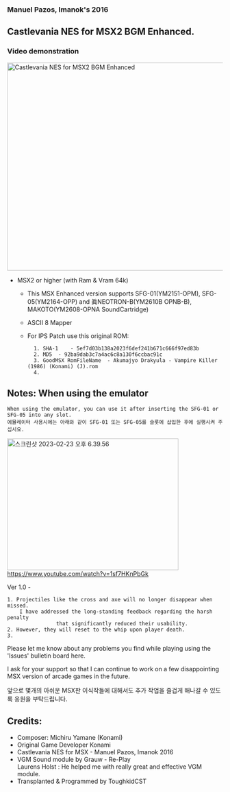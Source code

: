 ### Manuel Pazos, Imanok's 2016
## Castlevania NES for MSX2 BGM Enhanced. 


### Video demonstration
<a data-flickr-embed="true" href="https://youtu.be/BIVSPm59v8E?si=CSQOpu1Nfb3Pz6-F" title="Castlevania NES for MSX2 BGM Enhanced"><img src="https://live.staticflickr.com/65535/54420611268_9f6ec69563_z.jpg" width="640" height="485" alt="Castlevania NES for MSX2 BGM Enhanced"></a>

  - MSX2 or higher (with Ram & Vram 64k) 
 
	- This MSX Enhanced version supports SFG-01(YM2151-OPM),  SFG-05(YM2164-OPP) and 眞NEOTRON-B(YM2610B OPNB-B), 
		MAKOTO(YM2608-OPNA SoundCartridge)
 
	- ASCII 8 Mapper
	
	- For IPS Patch use this original ROM:

    		1. SHA-1 	- 5ef7d03b138a2023f6def241b671c666f97ed83b
    		2. MD5	- 92ba9dab3c7a4ac6c8a130f6ccbac91c
    		3. GoodMSX RomFileName  - Akumajyo Drakyula - Vampire Killer (1986) (Konami) (J).rom
    	    4. 
    	

## Notes: When using the emulator

	When using the emulator, you can use it after inserting the SFG-01 or SFG-05 into any slot.
	에뮬레이터 사용시에는 아래와 같이 SFG-01 또는 SFG-05를 슬롯에 삽입한 후에 실행시켜 주십시요. 

<a data-flickr-embed="true" href="https://www.flickr.com/gp/toughkidcst/id5rrs00V9" title="스크린샷 2023-02-23 오후 6.39.56"><img src="https://live.staticflickr.com/65535/52706214044_d8e15f1dc0_w.jpg" width="400" height="307" alt="스크린샷 2023-02-23 오후 6.39.56"></a>
https://www.youtube.com/watch?v=1sf7HKnPbGk

Ver 1.0 - 

	1. Projectiles like the cross and axe will no longer disappear when missed. 
 		I have addressed the long-standing feedback regarding the harsh penalty 
                	that significantly reduced their usability. 
	2. However, they will reset to the whip upon player death.
	3. 
	
		
Please let me know about any problems you find while playing using the 'Issues' bulletin board here.
    	
I ask for your support so that 
            I can continue to work on a few disappointing MSX version of arcade games in the future.

앞으로 몇개의 아쉬운 MSX판 이식작들에 대해서도 추가 작업을 즐겁게 해나갈 수 있도록 응원을 부탁드립니다. 


## Credits:

- Composer: Michiru Yamane (Konami) 
- Original Game Developer Konami
- Castlevania NES for MSX - Manuel Pazos, Imanok 2016
- VGM Sound module by Grauw - Re-Play                           
  Laurens Holst : He helped me with really great and effective VGM module.
- Transplanted & Programmed by ToughkidCST 
